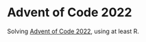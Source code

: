 # Advent of Code 2022

Solving [Advent of Code 2022](https://adventofcode.com/2022), using at least R.
